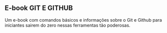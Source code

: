 ## E-book GIT E GITHUB

Um e-book com comandos básicos e informações sobre o Git e Github para iniciantes sairem do zero nessas ferramentas tão poderosas.
